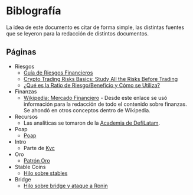 # Biblografía

La idea de este documento es citar de forma simple, las distintas fuentes que se leyeron para la redacción de distintos documentos.

## Páginas
- Riesgos
  - [Guía de Riesgos Financieros](https://academy.binance.com/es/articles/financial-risk-explained)
  - [Crypto Trading Risks Basics: Study All the Risks Before Trading](https://3commas.io/academy/articles/crypto-trading-risks-basics)
  - [¿Qué es la Ratio de Riesgo/Beneficio y Cómo se Utiliza?](https://academy.binance.com/es/articles/what-is-the-risk-reward-ratio-and-how-to-use-it)
- Finanzas
  - [Wikipedia: Mercado Financiero](https://es.wikipedia.org/wiki/Mercado_financiero) - Desde este enlace se usó información para la redacción de todo el contenido sobre finanzas. Se ahondó en otros conceptos dentro de Wikipedia.
- Recursos
  - Las analíticas se tomaron de la [Academia de DefiLatam](https://academia.defilatam.com/herramientas/analiticas).
- Poap
  - [Poap](http://academia.defilatam.com/poap)
- Intro
  - Parte de [Kyc](https://www.electronicid.eu/es/blog/post/que-es-kyc-know-customer/es)
- Oro
  - [Patrón Oro](https://es.wikipedia.org/wiki/Patr%C3%B3n_oro)
- Stable Coins
  - [Hilo sobre stables](https://twitter.com/JohnGalt_is_www/status/1512858349628530693)
- Bridge
  - [Hilo sobre bridge y ataque a Ronin](https://twitter.com/tobalgarcia_/status/1509331572423602178)
